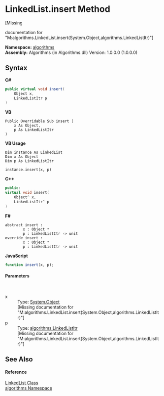 # LinkedList.insert Method 
 

\[Missing <summary> documentation for "M:algorithms.LinkedList.insert(System.Object,algorithms.LinkedListItr)"\]

**Namespace:**&nbsp;<a href="82f88b43-fdc9-bc99-9558-75fce96d448f">algorithms</a><br />**Assembly:**&nbsp;Algorithms (in Algorithms.dll) Version: 1.0.0.0 (1.0.0.0)

## Syntax

**C#**<br />
``` C#
public virtual void insert(
	Object x,
	LinkedListItr p
)
```

**VB**<br />
``` VB
Public Overridable Sub insert ( 
	x As Object,
	p As LinkedListItr
)
```

**VB Usage**<br />
``` VB Usage
Dim instance As LinkedList
Dim x As Object
Dim p As LinkedListItr

instance.insert(x, p)
```

**C++**<br />
``` C++
public:
virtual void insert(
	Object^ x, 
	LinkedListItr^ p
)
```

**F#**<br />
``` F#
abstract insert : 
        x : Object * 
        p : LinkedListItr -> unit 
override insert : 
        x : Object * 
        p : LinkedListItr -> unit 
```

**JavaScript**<br />
``` JavaScript
function insert(x, p);
```


#### Parameters
&nbsp;<dl><dt>x</dt><dd>Type: <a href="http://msdn2.microsoft.com/en-us/library/e5kfa45b" target="_blank">System.Object</a><br />\[Missing <param name="x"/> documentation for "M:algorithms.LinkedList.insert(System.Object,algorithms.LinkedListItr)"\]</dd><dt>p</dt><dd>Type: <a href="0f7757bf-b7e3-8d59-981c-72fae99552f0">algorithms.LinkedListItr</a><br />\[Missing <param name="p"/> documentation for "M:algorithms.LinkedList.insert(System.Object,algorithms.LinkedListItr)"\]</dd></dl>

## See Also


#### Reference
<a href="9e9192c3-e9fe-0d0d-6b79-ded6dbd5d22b">LinkedList Class</a><br /><a href="82f88b43-fdc9-bc99-9558-75fce96d448f">algorithms Namespace</a><br />